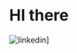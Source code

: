 # HI there 

![linkedin](https://img.shields.io/badge/Linkedin-0e76a8?style=for-the-badge&logo=Linkedin&logoColor=white)]
